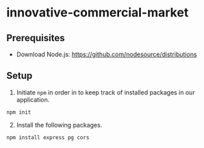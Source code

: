 # innovative-commercial-market

## Prerequisites

* Download Node.js: https://github.com/nodesource/distributions

## Setup

1. Initiate `npm` in order in to keep track of installed packages in our application.

```
npm init
```

2. Install the following packages.

```
npm install express pg cors
```
